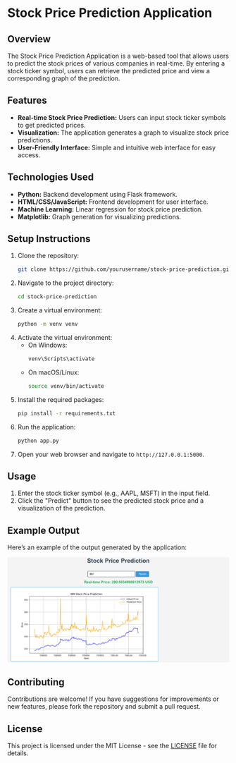 # Stock Price Prediction Application

## Overview

The Stock Price Prediction Application is a web-based tool that allows users to predict the stock prices of various companies in real-time. By entering a stock ticker symbol, users can retrieve the predicted price and view a corresponding graph of the prediction.

## Features

- **Real-time Stock Price Prediction:** Users can input stock ticker symbols to get predicted prices.
- **Visualization:** The application generates a graph to visualize stock price predictions.
- **User-Friendly Interface:** Simple and intuitive web interface for easy access.

## Technologies Used

- **Python:** Backend development using Flask framework.
- **HTML/CSS/JavaScript:** Frontend development for user interface.
- **Machine Learning:** Linear regression for stock price prediction.
- **Matplotlib:** Graph generation for visualizing predictions.

## Setup Instructions

1. Clone the repository:
   ```bash
   git clone https://github.com/yourusername/stock-price-prediction.git
   ```
2. Navigate to the project directory:
   ```bash
   cd stock-price-prediction
   ```
3. Create a virtual environment:
   ```bash
   python -m venv venv
   ```
4. Activate the virtual environment:
   - On Windows:
     ```bash
     venv\Scripts\activate
     ```
   - On macOS/Linux:
     ```bash
     source venv/bin/activate
     ```
5. Install the required packages:
   ```bash
   pip install -r requirements.txt
   ```
6. Run the application:
   ```bash
   python app.py
   ```
7. Open your web browser and navigate to `http://127.0.0.1:5000`.

## Usage

1. Enter the stock ticker symbol (e.g., AAPL, MSFT) in the input field.
2. Click the "Predict" button to see the predicted stock price and a visualization of the prediction.

## Example Output

Here’s an example of the output generated by the application:

![Stock Price Prediction Output](output.png)

## Contributing

Contributions are welcome! If you have suggestions for improvements or new features, please fork the repository and submit a pull request.

## License

This project is licensed under the MIT License - see the [LICENSE](LICENSE) file for details.
